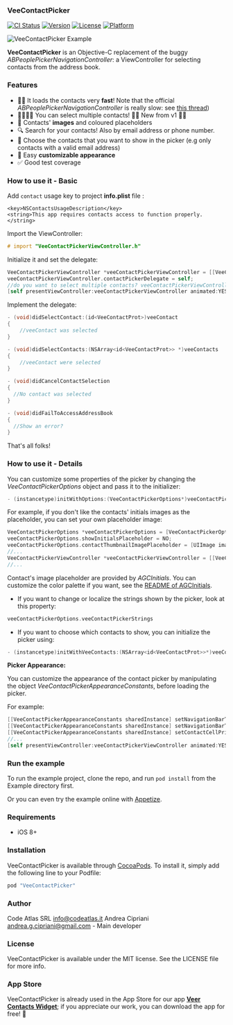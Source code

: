 ### VeeContactPicker

[![CI Status](http://img.shields.io/travis/CodeAtlas/VeeContactPicker.svg?style=flat)](https://travis-ci.org/CodeAtlas/VeeContactPicker)
[![Version](https://img.shields.io/cocoapods/v/VeeContactPicker.svg?style=flat)](http://cocoapods.org/pods/VeeContactPicker)
[![License](https://img.shields.io/cocoapods/l/VeeContactPicker.svg?style=flat)](http://cocoapods.org/pods/VeeContactPicker)
[![Platform](https://img.shields.io/cocoapods/p/VeeContactPicker.svg?style=flat)](http://cocoapods.org/pods/VeeContactPicker)

![VeeContactPicker Example](Screenshots/VeeContactPicker.gif)

**VeeContactPicker** is an Objective-C replacement of the buggy *ABPeoplePickerNavigationController*: a ViewController for selecting contacts from the address book.

### Features

- 🏃🏿 It loads the contacts very **fast**! Note that the official *ABPeoplePickerNavigationController* is really slow: see [this thread](http://stackoverflow.com/questions/30372190/is-abpeoplepickernavigationcontroller-slow))
- 👨‍👨‍👧‍👧 You can select multiple contacts!  🎉🎉 New from v1 🎉🎉
- 🔵 Contacts' **images** and coloured placeholders
- 🔍 Search for your contacts! Also by email address or phone number.
- 🛂 Choose the contacts that you want to show in the picker (e.g only contacts with a valid email address)
- 🤡 Easy **customizable appearance**
- ✅ Good test coverage

### How to use it - Basic

Add `contact` usage key to project **info.plist** file :

```
<key>NSContactsUsageDescription</key> 
<string>This app requires contacts access to function properly.</string> 
```

Import the ViewController:

```objective-c
# import "VeeContactPickerViewController.h"
```

Initialize it and set the delegate:

```objective-c
VeeContactPickerViewController *veeContactPickerViewController = [[VeeContactPickerViewController alloc] initWithDefaultConfiguration];
veeContactPickerViewController.contactPickerDelegate = self;
//do you want to select multiple contacts? veeContactPickerViewController.multipleSelection = YES;
[self presentViewController:veeContactPickerViewController animated:YES completion:nil];

```

Implement the delegate:

```objective-c
- (void)didSelectContact:(id<VeeContactProt>)veeContact
{
    //veeContact was selected
}

- (void)didSelectContacts:(NSArray<id<VeeContactProt>> *)veeContacts
{
    //veeContact were selected
}

- (void)didCancelContactSelection
{
  //No contact was selected
}

- (void)didFailToAccessAddressBook
{
  //Show an error?
}

```
That's all folks!

### How to use it - Details

You can customize some properties of the picker by changing the *VeeContactPickerOptions* object and pass it to the initializer:

```objective-c
- (instancetype)initWithOptions:(VeeContactPickerOptions*)veeContactPickerOptions;
```

For example, if you don't like the contacts' initials images as the placeholder, you can set your own placeholder image:

```objective-c
VeeContactPickerOptions *veeContactPickerOptions = [VeeContactPickerOptions alloc] initWithDefaultOptions];
veeContactPickerOptions.showInitialsPlaceholder = NO;
veeContactPickerOptions.contactThumbnailImagePlaceholder = [UIImage imageNamed:@"your_placeholder"];
//...
VeeContactPickerViewController *veeContactPickerViewController = [[VeeContactPickerViewController alloc] initWithOptions:veeContactPickerOptions];
//...
```
Contact's image placeholder are provided by *AGCInitials*. You can customize the color palette if you want, see the [README of AGCInitials](https://github.com/andreacipriani/UIImageView-AGCInitials/blob/master/README.md).

- If you want to change or localize the strings shown by the picker, look at this property:

```objective-c
veeContactPickerOptions.veeContactPickerStrings
```

<!--
- NSArray<NSString*>* sectionIdentifiers; //Contacts section identifiers, default are [[[UILocalizedIndexedCollation currentCollation] sectionIndexTitles]
@property (nonatomic, copy) NSString *sectionIdentifierWildcard; //Section identifier for contacts that don't fit in a section, default is '#' as in the iOS address book
-->

- If you want to choose which contacts to show, you can initialize the picker using:

```objective-c
- (instancetype)initWithVeeContacts:(NSArray<id<VeeContactProt>>*)veeContacts;
```

**Picker Appearance:**

You can customize the appearance of the contact picker by manipulating the object *VeeContactPickerAppearanceConstants*, before loading the picker.

For example:

```objective-c
[[VeeContactPickerAppearanceConstants sharedInstance] setNavigationBarTintColor:[UIColor purpleColor]];
[[VeeContactPickerAppearanceConstants sharedInstance] setNavigationBarTranslucent:NO];
[[VeeContactPickerAppearanceConstants sharedInstance] setContactCellPrimaryLabelFont:[UIFont yourFont]];
//...
[self presentViewController:veeContactPickerViewController animated:YES completion:nil];

```

### Run the example

To run the example project, clone the repo, and run `pod install` from the Example directory first.

Or you can even try the example online with [Appetize](https://appetize.io/app/c1c5x3vpf7hgngkrr3dr1qabem?device=iphone5s&scale=75&orientation=portrait&osVersion=9.3).

### Requirements

- iOS 8+

### Installation

VeeContactPicker is available through [CocoaPods](http://cocoapods.org). To install
it, simply add the following line to your Podfile:

```ruby
pod "VeeContactPicker"
```

### Author

Code Atlas SRL info@codeatlas.it
Andrea Cipriani andrea.g.cipriani@gmail.com - Main developer

### License

VeeContactPicker is available under the MIT license. See the LICENSE file for more info.

### App Store
VeeContactPicker is already used in the App Store for our app [**Veer Contacts Widget**](https://itunes.apple.com/app/id1024064196); if you appreciate our work, you can download the app for free! 🤗
